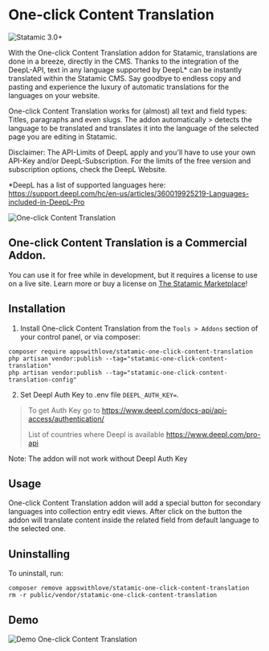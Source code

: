 # One-click Content Translation

![Statamic 3.0+](https://img.shields.io/badge/Statamic-3.0+-FF269E?style=for-the-badge&link=https://statamic.com)

With the One-click Content Translation addon for Statamic, translations are done in a breeze, directly in the CMS.
Thanks to the integration of the DeepL-API, text in any language supported by DeepL* can be instantly translated within the Statamic CMS. Say goodbye to endless copy and pasting and experience the luxury of automatic translations for the languages on your website.

One-click Content Translation works for (almost) all text and field types: Titles, paragraphs and even slugs. The addon automatically > detects the language to be translated and translates it into the language of the selected page you are editing in Statamic.

Disclaimer: The API-Limits of DeepL apply and you'll have to use your own API-Key and/or DeepL-Subscription. For the limits of the free version and subscription options, check the DeepL Website.


*DeepL has a list of supported languages here: https://support.deepl.com/hc/en-us/articles/360019925219-Languages-included-in-DeepL-Pro

![One-click Content Translation](https://github.com/appswithlove/statamic-one-click-content-translation/blob/main/awl_translation_addon_image.png?raw=true)

## One-click Content Translation is a Commercial Addon.

You can use it for free while in development, but it requires a license to use on a live site. Learn more or buy a license on [The Statamic Marketplace](https://statamic.com/addons/awl/deepl)!


## Installation

1. Install One-click Content Translation from the `Tools > Addons` section of your control panel, or via composer:

```
composer require appswithlove/statamic-one-click-content-translation
php artisan vendor:publish --tag="statamic-one-click-content-translation"
php artisan vendor:publish --tag="statamic-one-click-content-translation-config"
```

2. Set Deepl Auth Key to .env file `DEEPL_AUTH_KEY=`. 
> To get Auth Key go to https://www.deepl.com/docs-api/api-access/authentication/
> 
> List of countries where Deepl is available https://www.deepl.com/pro-api

Note: The addon will not work without Deepl Auth Key

## Usage

One-click Content Translation addon will add a special button for secondary languages into collection entry edit views.
After click on the button the addon will translate content inside the related field from default language to the selected one.

## Uninstalling

To uninstall, run:

```
composer remove appswithlove/statamic-one-click-content-translation
rm -r public/vendor/statamic-one-click-content-translation
```

## Demo

![Demo One-click Content Translation](https://github.com/appswithlove/statamic-one-click-content-translation/blob/main/demo.gif?raw=true)
